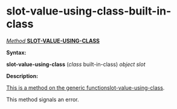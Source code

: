 slot-value-using-class-built-in-class
=====================================

[*Method* **SLOT-VALUE-USING-CLASS**]()

**Syntax:**

**slot-value-using-class** (*class* built-in-class) *object* *slot*

**Description:**

[This is a method on the generic function]()[slot-value-using-class](slot-value-using-class.md).

This method signals an error.
